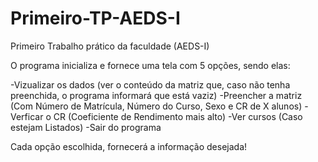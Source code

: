 # Primeiro-TP-AEDS-I
Primeiro Trabalho prático da faculdade (AEDS-I)

O programa inicializa e fornece uma tela com 5 opções, sendo elas:

-Vizualizar os dados (ver o conteúdo da matriz que, caso não tenha preenchida, o programa informará que está vaziz)
-Preencher a matriz (Com Número de Matrícula, Número do Curso, Sexo e CR de X alunos)
-Verficar o CR (Coeficiente de Rendimento mais alto)
-Ver cursos (Caso estejam Listados)
-Sair do programa

Cada opção escolhida, fornecerá a informação desejada!
